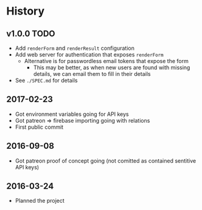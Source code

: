 # History

## v1.0.0 TODO
- Add `renderForm` and `renderResult` configuration
- Add web server for authentication that exposes `renderForm`
  - Alternative is for passwordless email tokens that expose the form
    - This may be better, as when new users are found with missing details, we can email them to fill in their details
- See `./SPEC.md` for details

## 2017-02-23
- Got environment variables going for API keys
- Got patreon => firebase importing going with relations
- First public commit

## 2016-09-08
- Got patreon proof of concept going (not comitted as contained sentitive API keys)

## 2016-03-24
- Planned the project
